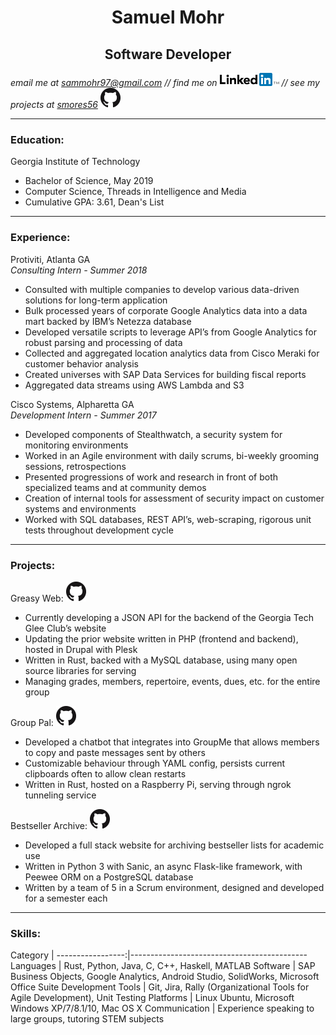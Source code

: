 # <center> Samuel Mohr </center> #
## <center> Software Developer </center> ##

*email me at [sammohr97@gmail.com](mailto:sammohr97@gmail.com)
//
find me on [![](./Logo-2C-21px-TM.png)](https://www.linkedin.com/in/samuel-mohr-0a6a11106/)
//
see my projects at [smores56](https://github.com/smores56)
[![](./GitHub-Mark-32px.png)](https://github.com/smores56)*

-------------------------------------------------------------------------------------------

### Education: ###

Georgia Institute of Technology
  - Bachelor of Science, May 2019
  - Computer Science, ​Threads​ in Intelligence and Media
  - Cumulative GPA​: 3.61, Dean's List

-------------------------------------------------------------------------------------------

### Experience: ###

Protiviti, Atlanta GA <br>
*Consulting Intern - Summer 2018*
- Consulted with multiple companies to develop various data-driven solutions for long-term application
- Bulk processed years of corporate Google Analytics data into a data mart backed by IBM’s Netezza database
- Developed versatile scripts to leverage API’s from Google Analytics for robust parsing and processing of data
- Collected and aggregated location analytics data from Cisco Meraki for customer behavior analysis
- Created universes with SAP Data Services for building fiscal reports
- Aggregated data streams using AWS Lambda and S3

Cisco Systems, Alpharetta GA <br>
*Development Intern - Summer 2017*
- Developed components of Stealthwatch, a security system for monitoring environments
- Worked in an Agile environment with daily scrums, bi-weekly grooming sessions, retrospections
- Presented progressions of work and research in front of both specialized teams and at community demos
- Creation of internal tools for assessment of security impact on customer systems and environments
- Worked with SQL databases, REST API’s, web-scraping, rigorous unit tests throughout development cycle

-------------------------------------------------------------------------------------------

### Projects: ###

Greasy Web:
[![](./GitHub-Mark-32px.png)](https://github.com/smores56/grease)
- Currently developing a JSON API for the backend of the Georgia Tech Glee Club’s website
- Updating the prior website written in PHP (frontend and backend), hosted in Drupal with Plesk
- Written in Rust, backed with a MySQL database, using many open source libraries for serving
- Managing grades, members, repertoire, events, dues, etc. for the entire group

Group Pal:
[![](./GitHub-Mark-32px.png)](https://github.com/smores56/group_pal)
- Developed a chatbot that integrates into GroupMe that allows members to copy and paste messages sent by others
- Customizable behaviour through YAML config, persists current clipboards often to allow clean restarts
- Written in Rust, hosted on a Raspberry Pi, serving through ngrok tunneling service

Bestseller Archive:
[![](./GitHub-Mark-32px.png)](https://github.com/smores56/googleplex)
- Developed a full stack website for archiving bestseller lists for academic use
- Written in Python 3 with Sanic, an async Flask-like framework, with Peewee ORM on a PostgreSQL database
- Written by a team of 5 in a Scrum environment, designed and developed for a semester each

-------------------------------------------------------------------------------------------

### Skills: ###

Category          |
-----------------:|--------------------------------------------
Languages         | Rust, Python, Java, C, C++, Haskell, MATLAB
 Software         | SAP Business Objects, Google Analytics, Android Studio, SolidWorks, Microsoft Office Suite
Development Tools |  Git, Jira, Rally (Organizational Tools for Agile Development), Unit Testing
Platforms         | Linux Ubuntu, Microsoft Windows XP/7/8.1/10, Mac OS X
Communication     | Experience speaking to large groups, tutoring STEM subjects

